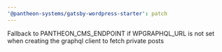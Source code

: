 ```yaml
---
'@pantheon-systems/gatsby-wordpress-starter': patch
---
```


Fallback to PANTHEON_CMS_ENDPOINT if WPGRAPHQL_URL is not set when creating the
graphql client to fetch private posts
